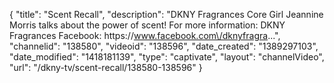 {
    "title": "Scent Recall",
    "description": "DKNY Fragrances Core Girl Jeannine Morris talks about the power of scent! For more information: DKNY Fragrances Facebook: https:\/\/www.facebook.com\/dknyfragra...",
    "channelid": "138580",
    "videoid": "138596",
    "date_created": "1389297103",
    "date_modified": "1418181139",
    "type": "captivate",
    "layout": "channelVideo",
    "url": "\/dkny-tv\/scent-recall\/138580-138596"
}